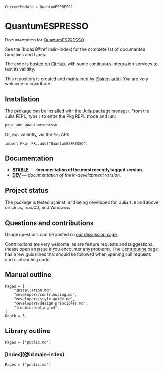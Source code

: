 ```@meta
CurrentModule = QuantumESPRESSO
```

# QuantumESPRESSO

Documentation for [QuantumESPRESSO](https://github.com/MineralsCloud/QuantumESPRESSO.jl).

See the [Index](@ref main-index) for the complete list of documented functions
and types.

The code is [hosted on GitHub](https://github.com/MineralsCloud/QuantumESPRESSO.jl),
with some continuous integration services to test its validity.

This repository is created and maintained by [@singularitti](https://github.com/singularitti).
You are very welcome to contribute.

## Installation

The package can be installed with the Julia package manager.
From the Julia REPL, type `]` to enter the Pkg REPL mode and run:

```julia
pkg> add QuantumESPRESSO
```

Or, equivalently, via the `Pkg` API:

```@repl
import Pkg; Pkg.add("QuantumESPRESSO")
```

## Documentation

- [**STABLE**](https://MineralsCloud.github.io/QuantumESPRESSO.jl/stable) — **documentation of the most recently tagged version.**
- [**DEV**](https://MineralsCloud.github.io/QuantumESPRESSO.jl/dev) — _documentation of the in-development version._

## Project status

The package is tested against, and being developed for, Julia `1.6` and above on Linux,
macOS, and Windows.

## Questions and contributions

Usage questions can be posted on
[our discussion page](https://github.com/MineralsCloud/QuantumESPRESSO.jl/discussions).

Contributions are very welcome, as are feature requests and suggestions. Please open an
[issue](https://github.com/MineralsCloud/QuantumESPRESSO.jl/issues)
if you encounter any problems. The [Contributing](@ref) page has
a few guidelines that should be followed when opening pull requests and contributing code.

## Manual outline

```@contents
Pages = [
    "installation.md",
    "developers/contributing.md",
    "developers/style-guide.md",
    "developers/design-principles.md",
    "troubleshooting.md",
]
Depth = 3
```

## Library outline

```@contents
Pages = ["public.md"]
```

### [Index](@id main-index)

```@index
Pages = ["public.md"]
```
